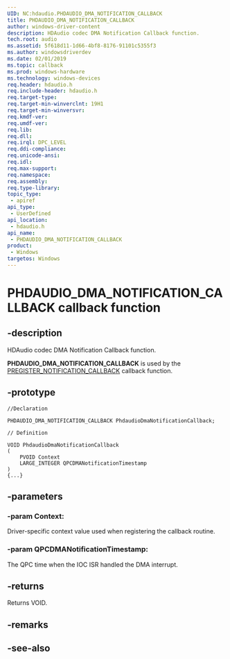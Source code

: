```yaml
---
UID: NC:hdaudio.PHDAUDIO_DMA_NOTIFICATION_CALLBACK
title: PHDAUDIO_DMA_NOTIFICATION_CALLBACK
author: windows-driver-content
description: HDAudio codec DMA Notification Callback function. 
tech.root: audio
ms.assetid: 5f618d11-1d66-4bf8-8176-91101c5355f3
ms.author: windowsdriverdev
ms.date: 02/01/2019
ms.topic: callback
ms.prod: windows-hardware
ms.technology: windows-devices
req.header: hdaudio.h
req.include-header: hdaudio.h
req.target-type:
req.target-min-winverclnt: 19H1
req.target-min-winversvr:
req.kmdf-ver:
req.umdf-ver:
req.lib:
req.dll:
req.irql: DPC_LEVEL
req.ddi-compliance:
req.unicode-ansi:
req.idl:
req.max-support:
req.namespace:
req.assembly:
req.type-library: 
topic_type: 
 - apiref
api_type: 
 - UserDefined
api_location: 
 - hdaudio.h
api_name: 
 - PHDAUDIO_DMA_NOTIFICATION_CALLBACK
product: 
 - Windows
targetos: Windows
---
```


# PHDAUDIO_DMA_NOTIFICATION_CALLBACK callback function

## -description

HDAudio codec DMA Notification Callback function. 

**PHDAUDIO_DMA_NOTIFICATION_CALLBACK** is used by the [PREGISTER_NOTIFICATION_CALLBACK](nc-hdaudio-pregister_notification_callback.md) callback function.

## -prototype

```
//Declaration

PHDAUDIO_DMA_NOTIFICATION_CALLBACK PhdaudioDmaNotificationCallback; 

// Definition

VOID PhdaudioDmaNotificationCallback 
(
	PVOID Context
	LARGE_INTEGER QPCDMANotificationTimestamp 
)
{...}

```

## -parameters

### -param Context:

Driver-specific context value used when registering the callback routine.


### -param QPCDMANotificationTimestamp:

The QPC time when the IOC ISR handled the DMA interrupt. 


## -returns

Returns VOID.


## -remarks



## -see-also